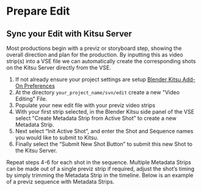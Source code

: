 # Prepare Edit
## Sync your Edit with Kitsu Server
Most productions begin with a previz or storyboard step, showing the overall direction and plan for the production. By inputting this as video strip(s) into a VSE file we can automatically create the corresponding shots on the Kitsu Server directly from the VSE.

1. If not already ensure your project settings are setup [Blender Kitsu Add-On Preferences](https://studio.blender.org/tools/addons/blender_kitsu#how-to-get-started)
2. At the directory `your_project_name/svn/edit` create a new "Video Editing" File.
3. Populate your new edit file with your previz video strips
4. With your first strip selected, in the Blender Kitsu side panel of the VSE select "Create Metadata Strip from Active Shot” to create a new Metadata Strip.
5. Next select “Init Active Shot”, and enter the Shot and Sequence names you would like to submit to Kitsu.
6. Finally select the “Submit New Shot Button” to submit this new Shot to the Kitsu Server.

Repeat steps 4-6 for each shot in the sequence. Multiple Metadata Strips can be made out of a single previz strip if required, adjust the shot’s timing by simply trimming the Metadata Strip in the timeline. Below is an example of a previz sequence with Metadata Strips.

